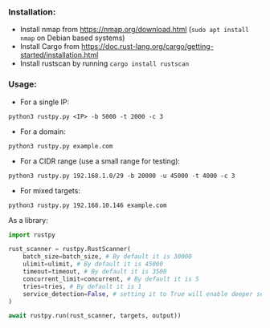 



### Installation:
- Install nmap from https://nmap.org/download.html (`sudo apt install nmap` on Debian based systems)
- Install Cargo from https://doc.rust-lang.org/cargo/getting-started/installation.html
- Install rustscan by running `cargo install rustscan`


### Usage:
- For a single IP:
```
python3 rustpy.py <IP> -b 5000 -t 2000 -c 3
```

- For a domain:
```
python3 rustpy.py example.com
```

- For a CIDR range (use a small range for testing):
```
python3 rustpy.py 192.168.1.0/29 -b 20000 -u 45000 -t 4000 -c 3
```

- For mixed targets:
```
python3 rustpy.py 192.168.10.146 example.com
```

As a library:
```python
import rustpy

rust_scanner = rustpy.RustScanner(
    batch_size=batch_size, # By default it is 30000
    ulimit=ulimit, # By default it is 45000
    timeout=timeout, # By default it is 3500
    concurrent_limit=concurrent, # By default it is 5
    tries=tries, # By default it is 1
    service_detection=False, # setting it to True will enable deeper service detection, but consuming more time.
)

await rustpy.run(rust_scanner, targets, output))